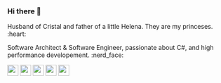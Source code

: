 ### Hi there 👋
<p>Husband of Cristal and father of a little Helena. They are my princeses. :heart:</p>
<p>Software Architect & Software Engineer, passionate about C#, and high performance developement. :nerd_face: </p>
<p>
  <a href="https://linkedin.com/in/juniorporfirio" target="_blank">
<img src="https://img.shields.io/badge/linkedin-%2312100E.svg?&style=for-the-badge&logo=linkedin&logoColor=white" height=25></a>
<a href="https://twitter.com/juniorporfirio" target="_blank"><img src="https://img.shields.io/badge/twitter-%231DA1F2.svg?&style=for-the-badge&logo=twitter&logoColor=white" height=25></a> 
<a href="https://medium.com/@juniorporfirio" target="_blank"><img src="https://img.shields.io/badge/medium-%2312100E.svg?&style=for-the-badge&logo=medium&logoColor=white" height=25></a> 
<a href="https://dev.to/juniorporfirio" target="_blank"><img src="https://img.shields.io/badge/DEV.TO-%230A0A0A.svg?&style=for-the-badge&logo=dev-dot-to&logoColor=white" height=25></a>
<a href="https://YouTube.com/juniorporfirio" target="_blank"><img src="https://img.shields.io/badge/-YouTube-red?&style=for-the-badge&logo=youtube&logoColor=white" height=25></a>
</p>
